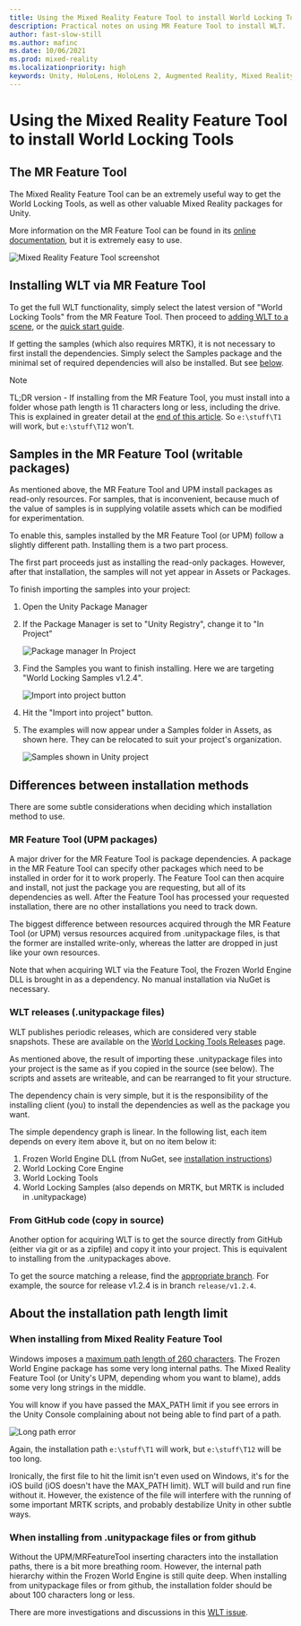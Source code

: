 ```yaml
---
title: Using the Mixed Reality Feature Tool to install World Locking Tools
description: Practical notes on using MR Feature Tool to install WLT.
author: fast-slow-still
ms.author: mafinc
ms.date: 10/06/2021
ms.prod: mixed-reality
ms.localizationpriority: high
keywords: Unity, HoloLens, HoloLens 2, Augmented Reality, Mixed Reality, ARCore, ARKit, development, MRTK
---
```


# Using the Mixed Reality Feature Tool to install World Locking Tools

## The MR Feature Tool

The Mixed Reality Feature Tool can be an extremely useful way to get the World Locking Tools, as well as other valuable Mixed Reality packages for Unity.

More information on the MR Feature Tool can be found in its [online documentation](https://docs.microsoft.com/windows/mixed-reality/develop/unity/welcome-to-mr-feature-tool), but it is extremely easy to use.

![Mixed Reality Feature Tool screenshot](~/Images/Screens/UPMSamples/MRFeatureTool.JPG)

## Installing WLT via MR Feature Tool

To get the full WLT functionality, simply select the latest version of "World Locking Tools" from the MR Feature Tool. Then proceed to [adding WLT to a scene](InitialSetup.md#adding-world-locking-tools-to-a-unity-scene), or the [quick start guide](QuickStart.md).

If getting the samples (which also requires MRTK), it is not necessary to first install the dependencies. Simply select the Samples package and the minimal set of required dependencies will also be installed. But see [below](#samples-in-the-mr-feature-tool-writable-packages).

> [!NOTE]
> TL;DR version - If installing from the MR Feature Tool, you must install into a folder whose path length is 11 characters long or less, including the drive. This is explained in greater detail at the [end of this article](#about-the-installation-path-length-limit). So `e:\stuff\T1` will work, but `e:\stuff\T12` won't.

## Samples in the MR Feature Tool (writable packages)

As mentioned above, the MR Feature Tool and UPM install packages as read-only resources. For samples, that is inconvenient, because much of the value of samples is in supplying volatile assets which can be modified for experimentation.

To enable this, samples installed by the MR Feature Tool (or UPM) follow a slightly different path. Installing them is a two part process.

The first part proceeds just as installing the read-only packages. However, after that installation, the samples will not yet appear in Assets or Packages.

To finish importing the samples into your project:

1. Open the Unity Package Manager

2. If the Package Manager is set to "Unity Registry", change it to "In Project"

    ![Package manager In Project](~/Images/Screens/UPMSamples/InProject.JPG)

3. Find the Samples you want to finish installing. Here we are targeting "World Locking Samples v1.2.4".

    ![Import into project button](~/Images/Screens/UPMSamples/ImportIntoProject.JPG)

4. Hit the "Import into project" button.

5. The examples will now appear under a Samples folder in Assets, as shown here. They can be relocated to suit your project's organization.

    ![Samples shown in Unity project](~/Images/Screens/UPMSamples/Samples.JPG)

## Differences between installation methods

There are some subtle considerations when deciding which installation method to use.

### MR Feature Tool (UPM packages)

A major driver for the MR Feature Tool is package dependencies. A package in the MR Feature Tool can specify other packages which need to be installed in order for it to work properly. The Feature Tool can then acquire and install, not just the package you are requesting, but all of its dependencies as well. After the Feature Tool has processed your requested installation, there are no other installations you need to track down.

The biggest difference between resources acquired through the MR Feature Tool (or UPM) versus resources acquired from .unitypackage files, is that the former are installed write-only, whereas the latter are dropped in just like your own resources.

Note that when acquiring WLT via the Feature Tool, the Frozen World Engine DLL is brought in as a dependency. No manual installation via NuGet is necessary.

### WLT releases (.unitypackage files)

WLT publishes periodic releases, which are considered very stable snapshots. These are available on the [World Locking Tools Releases](https://github.com/microsoft/MixedReality-WorldLockingTools-Unity/releases) page.

As mentioned above, the result of importing these .unitypackage files into your project is the same as if you copied in the source (see below). The scripts and assets are writeable, and can be rearranged to fit your structure.

The dependency chain is very simple, but it is the responsibility of the installing client (you) to install the dependencies as well as the package you want.

The simple dependency graph is linear. In the following list, each item depends on every item above it, but on no item below it:

1. Frozen World Engine DLL (from NuGet, see [installation instructions](InitialSetup.md#frozenworld-engine-installation))
2. World Locking Core Engine
3. World Locking Tools
4. World Locking Samples (also depends on MRTK, but MRTK is included in .unitypackage)

### From GitHub code (copy in source)

Another option for acquiring WLT is to get the source directly from GitHub (either via git or as a zipfile) and copy it into your project. This is equivalent to installing from the .unitypackages above.

To get the source matching a release, find the [appropriate branch](https://github.com/microsoft/MixedReality-WorldLockingTools-Unity/branches). For example, the source for release v1.2.4 is in branch `release/v1.2.4`.

## About the installation path length limit

### When installing from Mixed Reality Feature Tool

Windows imposes a [maximum path length of 260 characters](https://docs.microsoft.com/windows/win32/fileio/maximum-file-path-limitation?tabs=cmd). The Frozen World Engine package has some very long internal paths. The Mixed Reality Feature Tool (or Unity's UPM, depending whom you want to blame), adds some very long strings in the middle.

You will know if you have passed the MAX_PATH limit if you see errors in the Unity Console complaining about not being able to find part of a path.

![Long path error](~/Images/Screens/LongPathError.PNG)

Again, the installation path `e:\stuff\T1` will work, but `e:\stuff\T12` will be too long.

Ironically, the first file to hit the limit isn't even used on Windows, it's for the iOS build (iOS doesn't have the MAX_PATH limit). WLT will build and run fine without it. However, the existence of the file will interfere with the running of some important MRTK scripts, and probably destabilize Unity in other subtle ways.

### When installing from .unitypackage files or from github

Without the UPM/MRFeatureTool inserting characters into the installation paths, there is a bit more breathing room. However, the internal path hierarchy within the Frozen World Engine is still quite deep. When installing from unitypackage files or from github, the installation folder should be about 100 characters long or less.

There are more investigations and discussions in this [WLT issue](https://github.com/microsoft/MixedReality-WorldLockingTools-Unity/issues/161).
